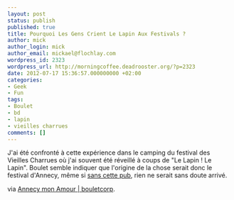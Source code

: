 ```yaml
---
layout: post
status: publish
published: true
title: Pourquoi Les Gens Crient Le Lapin Aux Festivals ?
author: mick
author_login: mick
author_email: mickael@flochlay.com
wordpress_id: 2323
wordpress_url: http://morningcoffee.deadrooster.org/?p=2323
date: 2012-07-17 15:36:57.000000000 +02:00
categories:
- Geek
- Fun
tags:
- Boulet
- bd
- lapin
- vieilles charrues
comments: []
---
```

J'ai été confronté à cette expérience dans le camping du festival des Vieilles Charrues où j'ai souvent été réveillé à coups de "Le Lapin ! Le Lapin". Boulet semble indiquer que l'origine de la chose serait donc le festival d'Annecy, même si <a href="http://youtu.be/9PoSe8xKkww">sans cette pub</a>, rien ne serait sans doute arrivé.

<p> via <a href="http://www.bouletcorp.com/blog/2012/07/09/annecy-mon-amour/?utm_source=rss&amp;utm_medium=rss&amp;utm_campaign=annecy-mon-amour">Annecy mon Amour | bouletcorp</a>.</p>
